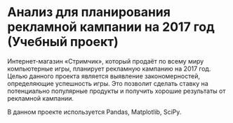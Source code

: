 # Анализ для планирования рекламной кампании на 2017 год (Учебный проект)

Интернет-магазин «Стримчик», который продаёт по всему миру компьютерные игры, планирует рекламную кампанию на 2017 год. Целью данного проекта является выявление закономерностей, определяющие успешность игры. Это позволит сделать ставку на потенциально популярные продукты и получить хорошие результаты от рекламной кампании.

В данном проекте используется Pandas, Matplotlib, SciPy. 
